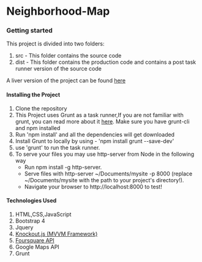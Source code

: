 # Neighborhood-Map


### Getting started

This project is divided into two folders:
1. src - This folder contains the source code
2. dist - This folder contains the production code and contains a post task runner version of the source code

A liver version of the project can be found [here](http://pranavjain.info/neighborhood-map/dist/)

#### Installing the Project
1. Clone the repository
2. This Project uses Grunt as a task runner,If you are not familiar with grunt, you can read more about it [here](https://gruntjs.com/getting-started). Make sure you have grunt-cli and npm installed
3. Run 'npm install' and all the dependencies will get downloaded
4. Install Grunt to locally by using - 'npm install grunt --save-dev'
5. use 'grunt' to run the task runner.
6. To serve your files you may use http-server from Node in the following way
    - Run npm install -g http-server.
    - Serve files with http-server ~/Documents/mysite -p 8000 (replace ~/Documents/mysite with the path to your project's directory!).
    - Navigate your browser to http://localhost:8000 to test!


#### Technologies Used
1. HTML,CSS,JavaScript
2. Bootstrap 4
3. Jquery
4. [Knockout.js (MVVM Framework)](http://knockoutjs.com/)
5. [Foursquare API](https://developer.foursquare.com/)
6. Google Maps API
7. Grunt
